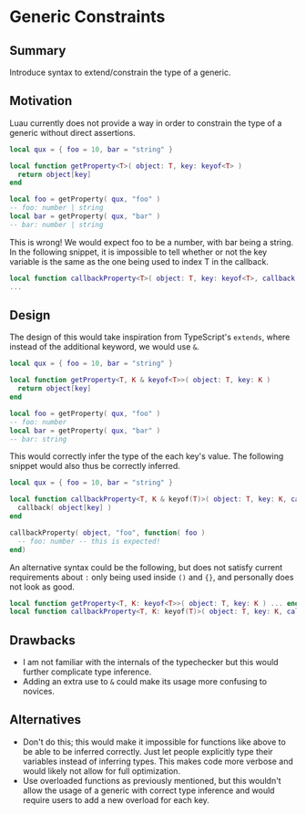 # Generic Constraints
## Summary
Introduce syntax to extend/constrain the type of a generic.
## Motivation
Luau currently does not provide a way in order to constrain the type of a generic without direct assertions.
```lua
local qux = { foo = 10, bar = "string" }

local function getProperty<T>( object: T, key: keyof<T> )
  return object[key]
end

local foo = getProperty( qux, "foo" )
-- foo: number | string
local bar = getProperty( qux, "bar" )
-- bar: number | string
```
This is wrong! We would expect foo to be a number, with bar being a string.
In the following snippet, it is impossible to tell whether or not the key variable is the same as the one being used to index T in the callback.
```lua
local function callbackProperty<T>( object: T, key: keyof<T>, callback: (index<T, keyof<T>>) -> () )
...
```
## Design
The design of this would take inspiration from TypeScript's `extends`, where instead of the additional keyword, we would use `&`.
```lua
local qux = { foo = 10, bar = "string" }

local function getProperty<T, K & keyof<T>>( object: T, key: K )
  return object[key]
end

local foo = getProperty( qux, "foo" )
-- foo: number
local bar = getProperty( qux, "bar" )
-- bar: string
```
This would correctly infer the type of the each key's value.
The following snippet would also thus be correctly inferred.
```lua
local qux = { foo = 10, bar = "string" }

local function callbackProperty<T, K & keyof(T)>( object: T, key: K, callback: (index<T, K>) -> () )
  callback( object[key] )
end

callbackProperty( object, "foo", function( foo )
  -- foo: number -- this is expected!
end)
```
An alternative syntax could be the following, but does not satisfy current requirements about `:` only being used inside `()` and `{}`, and personally does not look as good.
```lua
local function getProperty<T, K: keyof<T>>( object: T, key: K ) ... end
local function callbackProperty<T, K: keyof(T)>( object: T, key: K, callback: (index<T, K>) -> () ) ... end
```
## Drawbacks
- I am not familiar with the internals of the typechecker but this would further complicate type inference.
- Adding an extra use to `&` could make its usage more confusing to novices.
## Alternatives
- Don't do this; this would make it impossible for functions like above to be able to be inferred correctly. Just let people explicitly type their variables instead of inferring types. This makes code more verbose and would likely not allow for full optimization.
- Use overloaded functions as previously mentioned, but this wouldn't allow the usage of a generic with correct type inference and would require users to add a new overload for each key.
